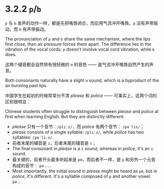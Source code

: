 # 3.2.2 `p`/`b`

`p` 与 `b` 发声的动作一样，都是先把嘴唇闭合，而后用气流冲开嘴唇。`p` 没有声带振动，而 `b` 有声带振动。

The pronunciation of `p` and `b` share the same mechanism, where the lips first close, then air pressure forces them apart. The difference lies in the vibration of the vocal cords: `p` doesn't involve vocal cord vibration, while `b` does.

这两个辅音都会自然带有很轻微的 `ʊ` 的音色 —— 是气流冲开嘴唇自然产生的声音。

Both consonants naturally have a slight `ʊ` sound, which is a byproduct of the air bursting past lips.

中国学生在起初的时候常常分不清 *please* 和 *police* —— 可事实上，这两个词的区别很明显：

Chinese students often struggle to distinguish between *please* and *police* at first when learning English. But they are distinctly different:

* *please* 只有一个音节：`/pliːz/`，而 *police* 有两个音节： `/pəˈlis/`；
* *please* consists of a single syllable: `/pliːz/`, while *police* has two syllables: `/pəˈliːs/`.
* 前者末尾的辅音是 `z`，后者末尾的辅音是 `s`；
* The final consonant in *please* is a `z` sound, whereas in *police*, it's an `s` sound.
* 最关键的，前者开头最多听起来是 `pʊ`，而后者不一样，是 `p` 和另外一个元音构成的音节： `pə`……
* Most importantly, the initial sound in *please* might be heard as `pʊ`, but in *police*, it's different. It's a syllable composed of `p` and another vowel: `pə`...
